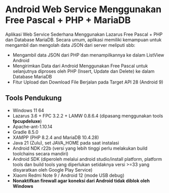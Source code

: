 # Android Web Service Menggunakan Free Pascal + PHP + MariaDB

Aplikasi Web Service Sederhana Menggunakan Lazarus Free Pascal + PHP dan Database MariaDB. Secara umum, aplikasi memiliki kemampuan untuk mengambil dan mengolah data JSON dari server meliputi sbb:

- Mengambil data JSON dari PHP dan menampilkannya ke dalam ListView Android
- Mengirimkan Data dari Android Menggunakan Free Pascal untuk selanjutnya diproses oleh PHP (Insert, Update dan Delete) ke dalam Database MariaDB
- Fitur Upload dan Download File Berjalan pada Target API 28 (Android 9)

## Tools Pendukung
- Windows 11 64
- Lazarus 3.6 + FPC 3.2.2 + LAMW 0.8.6.4 (dipasang menggunakan tools **fpcupdeluxe**)
- Apache-ant-1.10.14
- Gradle 8.5.0
- XAMPP (PHP 8.2.4 and MariaDB 10.4.28)
- Java 21 (Zulu), set JAVA_HOME pada saat instalasi
- Android NDK r22b (versi yang lebih tinggi perlu melakukan build toolchains secara mandiri)
- Android SDK (diperoleh melalui android studio/install platform, platform tools dan build tools yang diperlukan setidaknya versi >=33 yang disyaratkan oleh Google Play Service)
- Xiaomi Redmi Note 9 / Android 12 (mode USB debug)
- **Nonaktifkan firewall agar koneksi dari Android tidak diblok oleh Windows**

